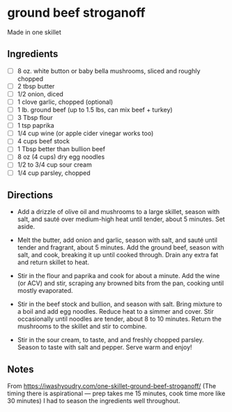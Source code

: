 # ground beef stroganoff

Made in one skillet

## Ingredients

* [ ] 8 oz. white button or baby bella mushrooms, sliced and roughly chopped
* [ ] 2 tbsp butter
* [ ] 1/2 onion, diced
* [ ] 1 clove garlic, chopped (optional)
* [ ] 1 lb. ground beef (up to 1.5 lbs, can mix beef + turkey)
* [ ] 3 Tbsp flour
* [ ] 1 tsp paprika
* [ ] 1/4 cup wine (or apple cider vinegar works too)
* [ ] 4 cups beef stock
* [ ] 1 Tbsp better than bullion beef
* [ ] 8 oz (4 cups) dry egg noodles
* [ ] 1/2 to 3/4 cup sour cream
* [ ] 1/4 cup parsley, chopped

## Directions

* Add a drizzle of olive oil and mushrooms to a large skillet, season with salt, and sauté over medium-high heat until tender, about 5 minutes. Set aside.

* Melt the butter, add onion and garlic, season with salt, and sauté until tender and fragrant, about 5 minutes. Add the ground beef, season with salt, and cook, breaking it up until cooked through. Drain any extra fat and return skillet to heat.

* Stir in the flour and paprika and cook for about a minute. Add the wine (or ACV) and stir, scraping any browned bits from the pan, cooking until mostly evaporated.

* Stir in the beef stock and bullion, and season with salt. Bring mixture to a boil and add egg noodles. Reduce heat to a simmer and cover. Stir occasionally until noodles are tender, about 8 to 10 minutes. Return the mushrooms to the skillet and stir to combine.

* Stir in the sour cream, to taste, and and freshly chopped parsley. Season to taste with salt and pepper. Serve warm and enjoy!

## Notes

From https://iwashyoudry.com/one-skillet-ground-beef-stroganoff/ (The timing there is aspirational — prep takes me 15 minutes, cook time more like 30 minutes) I had to season the ingredients well throughout.
